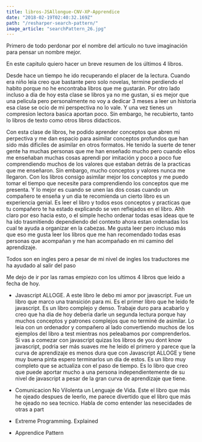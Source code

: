 ```yaml
---
title: libros-JSAllongue-CNV-XP-Apprendice
date: "2018-02-19T02:40:32.169Z"
path: "/resharper-search-pattern/"
image_article: "searchPattern_26.jpg"
---
```


Primero de todo perdonar por el nombre del articulo no tuve 
imaginación para pensar un nombre mejor.

En este capitulo quiero hacer un breve resumen de los últimos 4 libros.

Desde hace un tiempo he ido recuperando el placer de la lectura. Cuando era niño
leia creo que bastante pero solo novelas, termine perdiendo el habito porque
no he encontraba libros que me gustarán. Por otro lado incluso a dia de hoy esta 
clase se libros ya no me gustan, si es mejor que una pelicula pero personalmente no voy a dedicar
3 meses a leer un historia esa clase se ocio de mi perspectiva no lo vale. Y una vez tienes
un compresion lectora basica aportan poco. Sin embargo, he recubierto, tanto lo libros de 
texto como  otros libros didacticos.

Con esta clase de libros, he podido aprender conceptos que abren mi perpectiva y me dan espacio
para asimilar conceptos profundos que han sido más dificiles de asimilar en otros formatos.
He tenido la suerte de tener gente ha muchas personas que me han enseñado mucho pero 
cuando ellos me enseñaban muchas cosas aprendi por imitación y poco a poco fue comprendiendo
muchos de los valores que estaban detrás de la practicas que me enseñaron. Sin embargo,
mucho conceptos y valores nunca me llegaron. Con los libros consigo asimilar mejor 
los conceptos y me puedo tomar el tiempo que necesite para comprendiendo los conceptos
que me presenta. Y lo mejor es cuando se unen las dos cosas cuando un compañero te enseña
y un dia te recomienda un cierto libro es un experiencia genial. Es leer el libro y todos
esos conceptos y practicas que tu compañero te ha estado explicando se ven reflejados en el
libro. Ahh claro por eso hacia esto, o el simple hecho ordenar todas esas ideas que te 
ha ido trasmitiendo dependiendo del contexto ahora estan ordenadas los cual te ayuda a organizar en
la cabezas. Me gusta leer pero incluso más que eso me gusta leer los libros que me han
recomendado todas esas personas que acompañan y me han acompañado en mi camino del aprendizaje.

Todos son en ingles pero a pesar de mi nivel de ingles los traductores
 me ha ayudado al salir del paso

Me dejo de ir por las ramas empiezo con los ultimos 4 libros que leido a fecha de hoy.

- Javascript ALLOGE.
A este libro le debo mi amor por javascript. Fue un libro que marco una transición para mi.
Es el primer libro que he leido fe javascript.
Es un libro complejo y denso. Trabaje duro para acabarlo y creo que ha dia de hoy deberia
darle un segunda lectura porque  hay muchos conceptos y patrones 
complejos que no terminé de asimilar.
Lo leia con un ordenador y compañero al lado convertiendo muchos de los ejemplos del 
libro a test mientras nos peleabamos por comprenderlos.
Si vas a comezar con javascript quizas los libros de you dont know javascript, podria ser más suaves
 me he leido el primero y parece que la curva de aprendizaje es menos dura que con Javascript ALLOGE y
 tiene muy buena pinta espero terminarlos un dia de estos.
Es un libro muy completo que se actualiza con el paso de tiempo. Es lo libro que creo
que puede aportar mucho a una persona independientemente de su nivel de javascript
a pesar de la gran curva de aprendizaje que tiene.





- Comunicacion No Vilolenta un Lenguaje de Vida.
Este el libro que más he ojeado despues de leerlo, me parece divertido que el libro que
más he ojeado no sea tecnico.
Habla de como entender las nesecidades de otras a part


- Extreme Programming. Explained

- Apprendice Pattern


 
<!--stackedit_data:
eyJoaXN0b3J5IjpbMjAwMjI5MTc5XX0=
-->